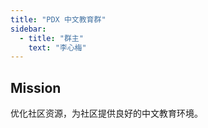 ```yaml
---
title: "PDX 中文教育群"
sidebar:
  - title: "群主"
    text: "李心梅"
---
```


## Mission
优化社区资源，为社区提供良好的中文教育环境。
